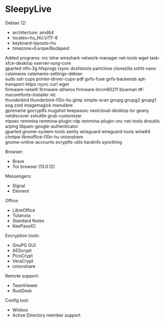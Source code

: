 # SleepyLive
Debian 12:
- architecture: amd64
- locales=hu_HU.UTF-8 
- keyboard-layouts=hu 
- timezone=Europe/Budapest

Added programs:
mc lshw wireshark network-manager net-tools wget task-xfce-desktop xserver-xorg-core \
gparted ntfs-3g hfsprogs rsync dosfstools partclone clonezilla sshfs nano calamares calamares-settings-debian \
sudo ssh cups printer-driver-cups-pdf gvfs-fuse gvfs-backends apt-transport-https rsync curl wget \
firmware-iwlwifi firmware-atheros firmware-brcm80211 blueman ttf-mscorefonts-installer vlc \
thunderbird thunderbird-l10n-hu gimp simple-scan gnupg gnupg2 gnupg1 eog zstd imagemagick menulibre \
gprename gocryptfs mugshot keepassxc nextcloud-desktop tor geany netdiscover sshuttle grub-customizer \
ntpsec remmina remmina-plugin-rdp remmina-plugin-vnc net-tools dnsutils arping libpam-google-authenticator \
gparted gnome-system-tools zenity wireguard wireguard-tools wine64 chntpw libreoffice-l10n-hu onionshare \
gnome-online-accounts ecryptfs-utils hardinfo syncthing

Browser:
- Brave
- Tor browser (13.0.12)

Messengers:
- Signal
- Element

Office:
- LibreOffice
- Tutanota
- Standard Notes
- KeePassXC

Encryption tools:
- GnuPG GUI
- AEScrypt
- PicoCrypt
- VeraCrypt
- onionshare

Remote support:
- TeamViewer
- RustDesk

Config tool:
- Winbox
- Active Directory member support



